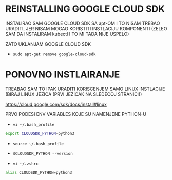 # REINSTALLING GOOGLE CLOUD SDK




INSTALIRAO SAM GOOGLE CLOUD SDK SA apt-OM I TO NISAM TREBAO URADITI, JER NISAM MOGAO KORISTITI INSTLACIJU KOMPONENTI (ZELEO SAM DA INSTALIRAM kubectl I TO MI TADA NIJE USPELO)

ZATO UKLANJAM GOOGLE CLOUD SDK

- `sudo apt-get remove google-cloud-sdk`


# PONOVNO INSTLAIRANJE

TREABAO SAM TO IPAK URADITI KORISCENJEM SAMO LINUX INSTLACIJE (BIRAJ LINUX JEZICA (PRVI JEZICAK NA SLEDECOJ STRANICI))

<https://cloud.google.com/sdk/docs/install#linux>

PRVO PODESI ENV VARIABLES KOJE SU NAMENJENE PYTHON-U

- `vi ~/.bash_profile`

```zsh
export CLOUDSDK_PYTHON=python3
```

- `source ~/.bash_profile`

- `$CLOUDSDK_PYTHON --version`

- `vi ~/.zshrc`

```zsh
alias CLOUDSDK_PYTHON=python3
```
